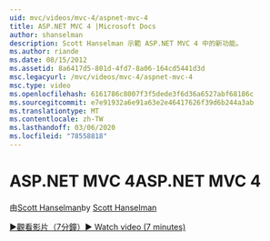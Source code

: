 ```yaml
---
uid: mvc/videos/mvc-4/aspnet-mvc-4
title: ASP.NET MVC 4 |Microsoft Docs
author: shanselman
description: Scott Hanselman 示範 ASP.NET MVC 4 中的新功能。
ms.author: riande
ms.date: 08/15/2012
ms.assetid: 8a6417d5-801d-4fd7-8a06-164cd5441d3d
msc.legacyurl: /mvc/videos/mvc-4/aspnet-mvc-4
msc.type: video
ms.openlocfilehash: 6161786c8007f3f5dede3f6d36a6527abf68186c
ms.sourcegitcommit: e7e91932a6e91a63e2e46417626f39d6b244a3ab
ms.translationtype: MT
ms.contentlocale: zh-TW
ms.lasthandoff: 03/06/2020
ms.locfileid: "78558818"
---
```

# <a name="aspnet-mvc-4"></a><span data-ttu-id="0f683-103">ASP.NET MVC 4</span><span class="sxs-lookup"><span data-stu-id="0f683-103">ASP.NET MVC 4</span></span>

<span data-ttu-id="0f683-104">由[Scott Hanselman](https://github.com/shanselman)</span><span class="sxs-lookup"><span data-stu-id="0f683-104">by [Scott Hanselman](https://github.com/shanselman)</span></span>

[<span data-ttu-id="0f683-105">&#9654;觀看影片（7分鐘）</span><span class="sxs-lookup"><span data-stu-id="0f683-105">&#9654; Watch video (7 minutes)</span></span>](https://channel9.msdn.com/Blogs/ASP-NET-Site-Videos/aspnet-mvc-4)
